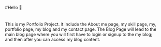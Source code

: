 #Hello 👋
#
This is my Portfolio Project. It include the About me page, my skill page,
my, portfolio page, my blog and my contact page. The Blog Page will lead to the main blog page where you will first have to login or signup to the my blog; and then after you can access my blog content.
